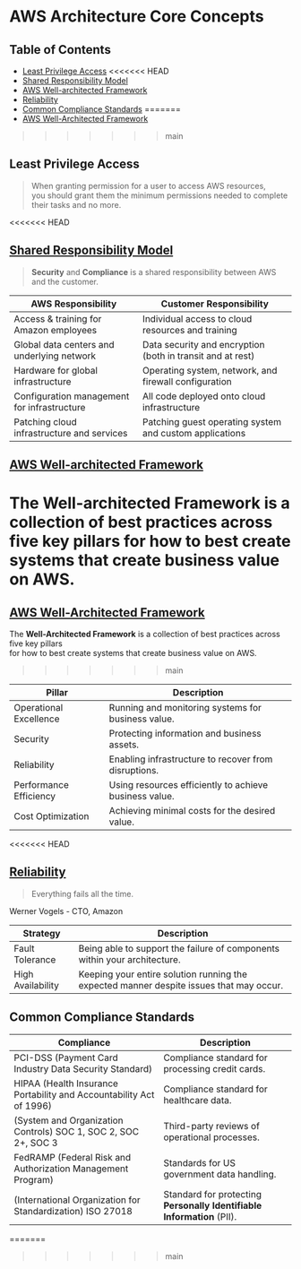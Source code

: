 # AWS Architecture Core Concepts

## Table of Contents

<!-- START doctoc generated TOC please keep comment here to allow auto update -->
<!-- DON'T EDIT THIS SECTION, INSTEAD RE-RUN doctoc TO UPDATE -->

- [Least Privilege Access](#least-privilege-access)
<<<<<<< HEAD
- [Shared Responsibility Model](#shared-responsibility-model)
- [AWS Well-architected Framework](#aws-well-architected-framework)
- [Reliability](#reliability)
- [Common Compliance Standards](#common-compliance-standards)
=======
- [AWS Well-Architected Framework](#aws-well-architected-framework)
>>>>>>> main

<!-- END doctoc generated TOC please keep comment here to allow auto update -->

## Least Privilege Access

> When granting permission for a user to access AWS resources,
> <br />you should grant them the minimum permissions needed
> to complete their tasks and no more.

<<<<<<< HEAD
## [Shared Responsibility Model](https://aws.amazon.com/compliance/shared-responsibility-model)

> **Security** and **Compliance** is a shared responsibility between AWS and the customer.

| **AWS Responsibility**                      | **Customer Responsibility**                                |
| ------------------------------------------- | ---------------------------------------------------------- |
| Access & training for Amazon employees      | Individual access to cloud resources and training          |
| Global data centers and underlying network  | Data security and encryption (both in transit and at rest) |
| Hardware for global infrastructure          | Operating system, network, and firewall configuration      |
| Configuration management for infrastructure | All code deployed onto cloud infrastructure                |
| Patching cloud infrastructure and services  | Patching guest operating system and custom applications    |

## [AWS Well-architected Framework](https://aws.amazon.com/architecture/well-architected)

The **Well-architected Framework** is a collection of best practices
across five key pillars for how to best create systems that create business value on AWS.
=======
## [AWS Well-Architected Framework](https://aws.amazon.com/architecture/well-architected)

The **Well-Architected Framework** is a collection of best practices across five key pillars
<br />for how to best create systems that create business value on AWS.
>>>>>>> main

| **Pillar**             | **Description**                                        |
| ---------------------- | ------------------------------------------------------ |
| Operational Excellence | Running and monitoring systems for business value.     |
| Security               | Protecting information and business assets.            |
| Reliability            | Enabling infrastructure to recover from disruptions.   |
| Performance Efficiency | Using resources efficiently to achieve business value. |
| Cost Optimization      | Achieving minimal costs for the desired value.         |
<<<<<<< HEAD

## [Reliability](../../topics/reliability/README.md)

> Everything fails all the time.

Werner Vogels - CTO, Amazon

| **Strategy**      | **Description**                                                                         |
| ----------------- | --------------------------------------------------------------------------------------- |
| Fault Tolerance   | Being able to support the failure of components within your architecture.               |
| High Availability | Keeping your entire solution running the expected manner despite issues that may occur. |

## Common Compliance Standards

| **Compliance**                                                      | **Description**                                                        |
| ------------------------------------------------------------------- | ---------------------------------------------------------------------- |
| PCI-DSS (Payment Card Industry Data Security Standard)              | Compliance standard for processing credit cards.                       |
| HIPAA (Health Insurance Portability and Accountability Act of 1996) | Compliance standard for healthcare data.                               |
| (System and Organization Controls) SOC 1, SOC 2, SOC 2+, SOC 3      | Third-party reviews of operational processes.                          |
| FedRAMP (Federal Risk and Authorization Management Program)         | Standards for US government data handling.                             |
| (International Organization for Standardization) ISO 27018          | Standard for protecting **Personally Identifiable Information** (PII). |
=======
>>>>>>> main
